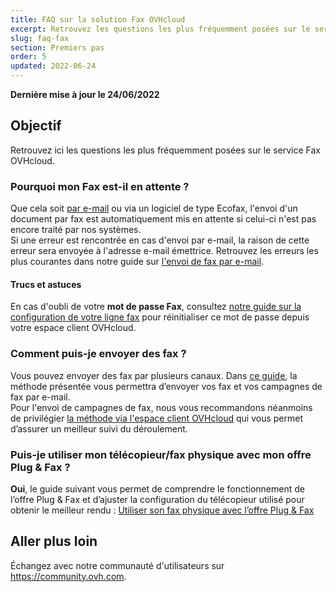 ```yaml
---
title: FAQ sur la solution Fax OVHcloud
excerpt: Retrouvez les questions les plus fréquemment posées sur le service Fax OVHcloud
slug: faq-fax
section: Premiers pas
order: 5
updated: 2022-06-24
---
```


**Dernière mise à jour le 24/06/2022** 

## Objectif

Retrouvez ici les questions les plus fréquemment posées sur le service Fax OVHcloud.

### Pourquoi mon Fax est-il en attente ? 

Que cela soit [par e-mail](https://docs.ovh.com/fr/fax/envoyer-des-fax-et-creer-des-campagnes-par-e-mail/) ou via un logiciel de type Ecofax, l'envoi d'un document par fax est automatiquement mis en attente si celui-ci n'est pas encore traité par nos systèmes.<br>
Si une erreur est rencontrée en cas d'envoi par e-mail, la raison de cette erreur sera envoyée à l'adresse e-mail émettrice. Retrouvez les erreurs les plus courantes dans notre guide sur [l'envoi de fax par e-mail](https://docs.ovh.com/fr/fax/envoyer-des-fax-et-creer-des-campagnes-par-e-mail/#errors).

#### Trucs et astuces

En cas d'oubli de votre **mot de passe Fax**, consultez [notre guide sur la configuration de votre ligne fax](https://docs.ovh.com/fr/fax/configuration-fax/) pour réinitialiser ce mot de passe depuis votre espace client OVHcloud.

### Comment puis-je envoyer des fax ?

Vous pouvez envoyer des fax par plusieurs canaux. Dans [ce guide](https://docs.ovh.com/fr/fax/envoyer-des-fax-et-creer-des-campagnes-par-e-mail/), la méthode présentée vous permettra d’envoyer vos fax et vos campagnes de fax par e-mail.<br>
Pour l'envoi de campagnes de fax, nous vous recommandons néanmoins de privilégier [la méthode via l'espace client OVHcloud](https://docs.ovh.com/fr/fax/envoyer-une-campagne-de-fax-via-le-manager/) qui vous permet d’assurer un meilleur suivi du déroulement. 

### Puis-je utiliser mon télécopieur/fax physique avec mon offre Plug & Fax ?

**Oui**, le guide suivant vous permet de comprendre le fonctionnement de l’offre Plug & Fax et d’ajuster la configuration du télécopieur utilisé pour obtenir le meilleur rendu : [Utiliser son fax physique avec l’offre Plug & Fax](https://docs.ovh.com/fr/fax/utiliser-son-fax-physique-avec-l-offre-plug-and-fax/)

## Aller plus loin

Échangez avec notre communauté d'utilisateurs sur <https://community.ovh.com>.
